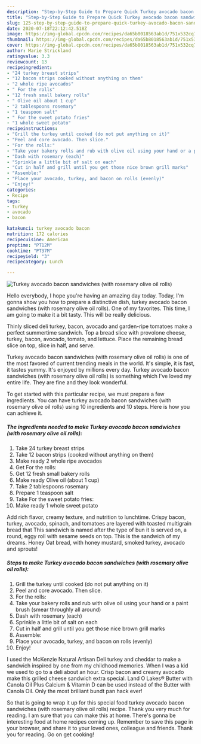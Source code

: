 ```yaml
---
description: "Step-by-Step Guide to Prepare Quick Turkey avocado bacon sandwiches (with rosemary olive oil rolls)"
title: "Step-by-Step Guide to Prepare Quick Turkey avocado bacon sandwiches (with rosemary olive oil rolls)"
slug: 125-step-by-step-guide-to-prepare-quick-turkey-avocado-bacon-sandwiches-with-rosemary-olive-oil-rolls
date: 2020-07-18T22:12:42.518Z
image: https://img-global.cpcdn.com/recipes/da65b8018563ab1d/751x532cq70/turkey-avocado-bacon-sandwiches-with-rosemary-olive-oil-rolls-recipe-main-photo.jpg
thumbnail: https://img-global.cpcdn.com/recipes/da65b8018563ab1d/751x532cq70/turkey-avocado-bacon-sandwiches-with-rosemary-olive-oil-rolls-recipe-main-photo.jpg
cover: https://img-global.cpcdn.com/recipes/da65b8018563ab1d/751x532cq70/turkey-avocado-bacon-sandwiches-with-rosemary-olive-oil-rolls-recipe-main-photo.jpg
author: Marie Strickland
ratingvalue: 3.3
reviewcount: 13
recipeingredient:
- "24 turkey breast strips"
- "12 bacon strips cooked without anything on them"
- "2 whole ripe avocados"
- " For the rolls"
- "12 fresh small bakery rolls"
- " Olive oil about 1 cup"
- "2 tablespoons rosemary"
- "1 teaspoon salt"
- " For the sweet potato fries"
- "1 whole sweet potato"
recipeinstructions:
- "Grill the turkey until cooked (do not put anything on it)"
- "Peel and core avocado. Then slice."
- "For the rolls:"
- "Take your bakery rolls and rub with olive oil using your hand or a paint brush (smear throughly all around)"
- "Dash with rosemary (each)"
- "Sprinkle a little bit of salt on each"
- "Cut in half and grill until you get those nice brown grill marks"
- "Assemble:"
- "Place your avocado, turkey, and bacon on rolls (evenly)"
- "Enjoy!"
categories:
- Recipe
tags:
- turkey
- avocado
- bacon

katakunci: turkey avocado bacon 
nutrition: 172 calories
recipecuisine: American
preptime: "PT12M"
cooktime: "PT37M"
recipeyield: "3"
recipecategory: Lunch

---
```



![Turkey avocado bacon sandwiches (with rosemary olive oil rolls)](https://img-global.cpcdn.com/recipes/da65b8018563ab1d/751x532cq70/turkey-avocado-bacon-sandwiches-with-rosemary-olive-oil-rolls-recipe-main-photo.jpg)

Hello everybody, I hope you're having an amazing day today. Today, I'm gonna show you how to prepare a distinctive dish, turkey avocado bacon sandwiches (with rosemary olive oil rolls). One of my favorites. This time, I am going to make it a bit tasty. This will be really delicious.

Thinly sliced deli turkey, bacon, avocado and garden-ripe tomatoes make a perfect summertime sandwich. Top a bread slice with provolone cheese, turkey, bacon, avocado, tomato, and lettuce. Place the remaining bread slice on top, slice in half, and serve.

Turkey avocado bacon sandwiches (with rosemary olive oil rolls) is one of the most favored of current trending meals in the world. It's simple, it is fast, it tastes yummy. It's enjoyed by millions every day. Turkey avocado bacon sandwiches (with rosemary olive oil rolls) is something which I've loved my entire life. They are fine and they look wonderful.


To get started with this particular recipe, we must prepare a few ingredients. You can have turkey avocado bacon sandwiches (with rosemary olive oil rolls) using 10 ingredients and 10 steps. Here is how you can achieve it.

<!--inarticleads1-->

##### The ingredients needed to make Turkey avocado bacon sandwiches (with rosemary olive oil rolls):

1. Take 24 turkey breast strips
1. Take 12 bacon strips (cooked without anything on them)
1. Make ready 2 whole ripe avocados
1. Get  For the rolls:
1. Get 12 fresh small bakery rolls
1. Make ready  Olive oil (about 1 cup)
1. Take 2 tablespoons rosemary
1. Prepare 1 teaspoon salt
1. Take  For the sweet potato fries:
1. Make ready 1 whole sweet potato


Add rich flavor, creamy texture, and nutrition to lunchtime. Crispy bacon, turkey, avocado, spinach, and tomatoes are layered with toasted multigrain bread that This sandwich is named after the type of bun it is served on, a round, eggy roll with sesame seeds on top. This is the sandwich of my dreams. Honey Oat bread, with honey mustard, smoked turkey, avocado and sprouts! 

<!--inarticleads2-->

##### Steps to make Turkey avocado bacon sandwiches (with rosemary olive oil rolls):

1. Grill the turkey until cooked (do not put anything on it)
1. Peel and core avocado. Then slice.
1. For the rolls:
1. Take your bakery rolls and rub with olive oil using your hand or a paint brush (smear throughly all around)
1. Dash with rosemary (each)
1. Sprinkle a little bit of salt on each
1. Cut in half and grill until you get those nice brown grill marks
1. Assemble:
1. Place your avocado, turkey, and bacon on rolls (evenly)
1. Enjoy!


I used the McKenzie Natural Artisan Deli turkey and cheddar to make a sandwich inspired by one from my childhood memories. When I was a kid we used to go to a deli about an hour. Crisp bacon and creamy avocado make this grilled cheese sandwich extra special. Land O Lakes® Butter with Canola Oil Plus Calcium &amp; Vitamin D can be used instead of the Butter with Canola Oil. Only the most brilliant bundt pan hack ever! 

So that is going to wrap it up for this special food turkey avocado bacon sandwiches (with rosemary olive oil rolls) recipe. Thank you very much for reading. I am sure that you can make this at home. There's gonna be interesting food at home recipes coming up. Remember to save this page in your browser, and share it to your loved ones, colleague and friends. Thank you for reading. Go on get cooking!
